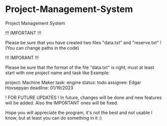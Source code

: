 # Project-Management-System
Project Management System

!!! IMPORTANT !!!

Please be sure that you have created two files "data.txt" and "reserve.txt" ! (You can change paths in the code)

!!! IMPORANT !!!

Please be sure that the format of the file "data.txt" is right, must at least start with one project name and task like
Example:

project: Machine Maker
task: engine status: todo assignee: Edgar Hovsepyan deadline: 01/19/2023



! FOR FUTURE UPDATES !
In future, changes will be done and new features will be added. Also the IMPORTANT ones will be fixed.



Hope you will appreciate the program, it's not the best and not usable I know, but at least you can do something in it :)
